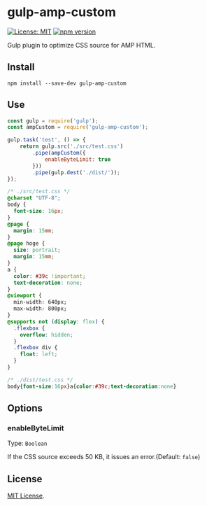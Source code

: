 # gulp-amp-custom

[![License: MIT](https://img.shields.io/badge/License-MIT-green.svg)](https://opensource.org/licenses/MIT)
[![npm version](https://badge.fury.io/js/gulp-amp-custom.svg)](https://badge.fury.io/js/gulp-amp-custom)

Gulp plugin to optimize CSS source for AMP HTML.

## Install

```shell
npm install --save-dev gulp-amp-custom
```

## Use

```js
const gulp = require('gulp');
const ampCustom = require('gulp-amp-custom');

gulp.task('test', () => {
    return gulp.src('./src/test.css')
        .pipe(ampCustom({
            enableByteLimit: true
        }))
        .pipe(gulp.dest('./dist/'));
});
```

```css
/* ./src/test.css */
@charset "UTF-8";
body {
  font-size: 16px;
}
@page {
  margin: 15mm;
}
@page hoge {
  size: portrait;
  margin: 15mm;
}
a {
  color: #39c !important;
  text-decoration: none;
}
@viewport {
  min-width: 640px;
  max-width: 800px;
}
@supports not (display: flex) {
  .flexbox {
    overflow: hidden;
  }
  .flexbox div {
    float: left;
  }
}
```

```css
/* ./dist/test.css */
body{font-size:16px}a{color:#39c;text-decoration:none}
```

## Options

### enableByteLimit

Type: `Boolean`

If the CSS source exceeds 50 KB, it issues an error.(Default: `false`)

## License
[MIT License](LICENSE).
